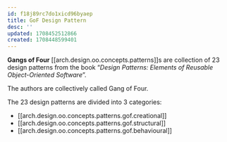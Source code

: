 ```yaml
---
id: f18j89rc7do1xicd96byaep
title: GoF Design Pattern
desc: ''
updated: 1708452512866
created: 1708448599401
---
```


**Gangs of Four** [[arch.design.oo.concepts.patterns]]s are collection of 23 design patterns from the book “_Design Patterns: Elements of Reusable Object-Oriented Software_”.

The authors are collectively called Gang of Four.

The 23 design patterns are divided into 3 categories:

- [[arch.design.oo.concepts.patterns.gof.creational]]
- [[arch.design.oo.concepts.patterns.gof.structural]]
- [[arch.design.oo.concepts.patterns.gof.behavioural]]

